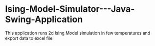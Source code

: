 # Ising-Model-Simulator---Java-Swing-Application
This application runs 2d Ising Model simulation in few temperatures and export data to excel file
